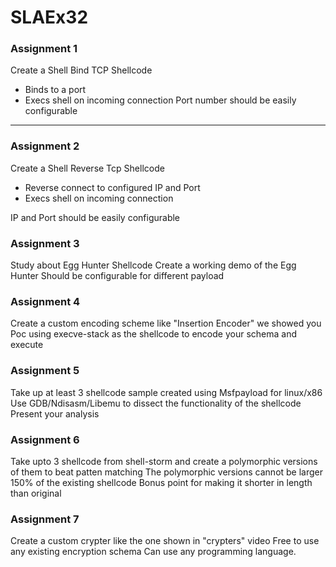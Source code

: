 # SLAEx32
### Assignment 1
Create a Shell Bind TCP Shellcode
- Binds to a port
- Execs shell on incoming connection
Port number should be easily configurable
---
### Assignment 2
Create a Shell Reverse Tcp Shellcode
- Reverse connect to configured IP and Port
- Execs shell on incoming connection

IP and Port should be easily configurable

### Assignment 3
Study about Egg Hunter Shellcode
Create a working demo of the Egg Hunter
Should be configurable for different payload

### Assignment 4
Create a custom encoding scheme  like "Insertion Encoder" we showed you
Poc using execve-stack as the shellcode to encode your schema and execute

### Assignment 5
Take up at least 3 shellcode sample created using Msfpayload for linux/x86
Use GDB/Ndisasm/Libemu to dissect the functionality of the shellcode
Present your analysis

### Assignment 6
Take upto 3 shellcode from shell-storm and create a polymorphic versions of them to beat patten matching
The polymorphic versions cannot be larger 150% of the existing shellcode
Bonus point for making it shorter in length than original

### Assignment 7
Create a custom crypter like the one shown in "crypters" video
Free to use any existing encryption schema
Can use any programming language.
